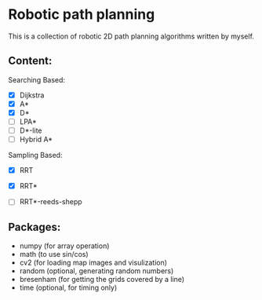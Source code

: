 # Robotic path planning
This is a collection of robotic 2D path planning algorithms written by myself.

## Content:

Searching Based:
- [x] Dijkstra
- [x] A*
- [x] D*
- [ ] LPA*
- [ ] D*-lite
- [ ] Hybrid A*

Sampling Based:
- [x] RRT
- [x] RRT*
- [ ] RRT*-reeds-shepp


## Packages:
* numpy  (for array operation)
* math   (to use sin/cos)
* cv2    (for loading map images and visulization)
* random (optional, generating random numbers)
* bresenham (for getting the grids covered by a line)
* time   (optional, for timing only)
